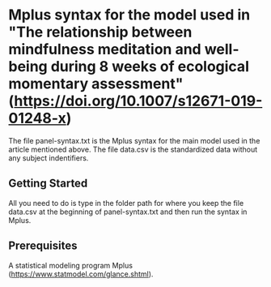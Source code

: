 # Mplus syntax for the model used in "The relationship between mindfulness meditation and well-being during 8 weeks of ecological momentary assessment" (https://doi.org/10.1007/s12671-019-01248-x)

The file panel-syntax.txt is the Mplus syntax for the main model used in the article mentioned above. The file data.csv is the standardized data without any subject indentifiers.

## Getting Started

All you need to do is type in the folder path for where you keep the file data.csv at the beginning of panel-syntax.txt and then run the syntax in Mplus.

## Prerequisites

A statistical modeling program Mplus (https://www.statmodel.com/glance.shtml).

